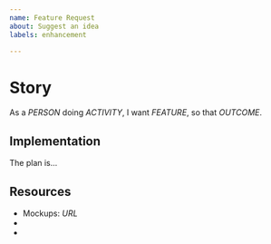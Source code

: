```yaml
---
name: Feature Request
about: Suggest an idea
labels: enhancement

---
```


# Story

<!-- How would you explain the idea to a beginner? -->

As a *PERSON* doing *ACTIVITY*, I want *FEATURE*, so that *OUTCOME*.

## Implementation

<!-- What is the plan? How do you want to do this exactly? Describe it in detail, with links to examples and related work. -->

The plan is...

## Resources

<!-- What will people need to accomplish this task? Provide as much help as possible to get them started. -->

- Mockups: *URL*
-
-
